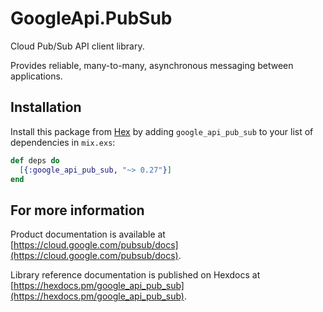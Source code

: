 # GoogleApi.PubSub

Cloud Pub/Sub API client library.

Provides reliable, many-to-many, asynchronous messaging between applications.


## Installation

Install this package from [Hex](https://hex.pm) by adding
`google_api_pub_sub` to your list of dependencies in `mix.exs`:

```elixir
def deps do
  [{:google_api_pub_sub, "~> 0.27"}]
end
```

## For more information

Product documentation is available at [https://cloud.google.com/pubsub/docs](https://cloud.google.com/pubsub/docs).

Library reference documentation is published on Hexdocs at
[https://hexdocs.pm/google_api_pub_sub](https://hexdocs.pm/google_api_pub_sub).

